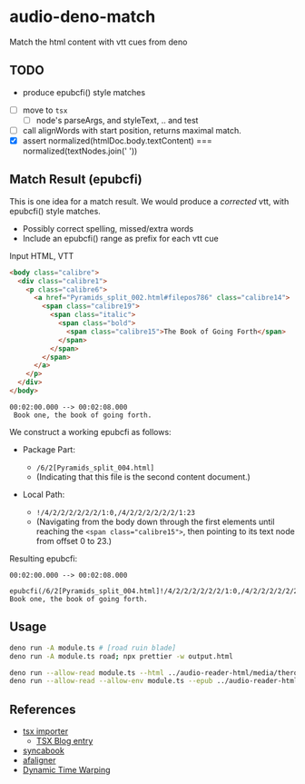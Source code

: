 # audio-deno-match

Match the html content with vtt cues from deno

## TODO

- produce epubcfi() style matches
- [ ] move to `tsx`
  - [ ] node's parseArgs, and styleText, .. and test
- [ ] call alignWords with start position, returns maximal match.
- [x] assert normalized(htmlDoc.body.textContent) === normalized(textNodes.join(' '))

## Match Result (epubcfi)

This is one idea for a match result.
We would produce a *corrected* vtt, with epubcfi() style matches.

- Possibly correct spelling, missed/extra words
- Include an epubcfi() range as prefix for each vtt cue

Input HTML, VTT

```html Pyramids_split_004.html
<body class="calibre">
  <div class="calibre1">
    <p class="calibre6">
      <a href="Pyramids_split_002.html#filepos786" class="calibre14">
        <span class="calibre19">
          <span class="italic">
            <span class="bold">
              <span class="calibre15">The Book of Going Forth</span>
            </span>
          </span>
        </span>
      </a>
    </p>
  </div>
</body>
```

```vtt
00:02:00.000 --> 00:02:08.000
 Book one, the book of going forth.
```

We construct a working epubcfi as follows:

- Package Part:
  - `/6/2[Pyramids_split_004.html]`
  - (Indicating that this file is the second content document.)

- Local Path:
  - `!/4/2/2/2/2/2/2/1:0,/4/2/2/2/2/2/2/1:23`
  - (Navigating from the body down through the first elements until reaching the `<span class="calibre15">`, then pointing to its text node from offset 0 to 23.)

Resulting epubcfi:

```vtt
00:02:00.000 --> 00:02:08.000
 epubcfi(/6/2[Pyramids_split_004.html]!/4/2/2/2/2/2/2/1:0,/4/2/2/2/2/2/2/1:23) Book one, the book of going forth.
```

## Usage

```bash
deno run -A module.ts # [road ruin blade]
deno run -A module.ts road; npx prettier -w output.html

deno run --allow-read module.ts --html ../audio-reader-html/media/theroadnottaken.html --vtt ../audio-reader-html/media/theroadnottaken.vtt
deno run --allow-read --allow-env module.ts --epub ../audio-reader-html/media/ruin.epub --vtt ../audio-reader-html/media/ruin.vtt
```

## References

- [tsx importer](https://tsx.is/)
  - [TSX Blog entry](https://dev.to/_staticvoid/how-to-run-typescript-natively-in-nodejs-with-tsx-3a0c)
- [syncabook](https://github.com/r4victor/syncabook)
- [afaligner](https://github.com/r4victor/afaligner)
- [Dynamic Time Warping](https://en.wikipedia.org/wiki/Dynamic_time_warping)
